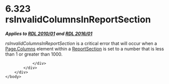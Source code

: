 <html dir="LTR" xmlns:mshelp="http://msdn.microsoft.com/mshelp" xmlns:ddue="http://ddue.schemas.microsoft.com/authoring/2003/5" xmlns:xlink="http://www.w3.org/1999/xlink" xmlns:tool="http://www.microsoft.com/tooltip">
    <head>
        <meta http-equiv="Content-Type" content="text/html; CHARSET=utf-8"></meta>
        <meta name="save" content="history"></meta>
        <title>6.323 rsInvalidColumnsInReportSection</title>
        <xml>
            <mshelp:toctitle title="6.323 rsInvalidColumnsInReportSection"></mshelp:toctitle>
            <mshelp:rltitle title="[MS-RDL]: rsInvalidColumnsInReportSection"></mshelp:rltitle>
            <mshelp:keyword index="A" term="d865220d-a2e2-47c6-8158-641c3ff6b646"></mshelp:keyword>
            <mshelp:attr name="DCSext.ContentType" value="open specification"></mshelp:attr>
            <mshelp:attr name="AssetID" value="d865220d-a2e2-47c6-8158-641c3ff6b646"></mshelp:attr>
            <mshelp:attr name="TopicType" value="kbRef"></mshelp:attr>
            <mshelp:attr name="DCSext.Title" value="[MS-RDL]: rsInvalidColumnsInReportSection" />
        </xml>
    </head>
    <body>
        <div id="header">
            <h1 class="heading">6.323 rsInvalidColumnsInReportSection</h1>
        </div>
        <div id="mainSection">
            <div id="mainBody">
                <div id="allHistory" class="saveHistory"></div>
                <div id="sectionSection0" class="section" name="collapseableSection">
                    

<p><b><i>Applies to </i></b><a href="3428e690-a348-4ec7-8a6a-8efb42d2cdee.md"><b><i>RDL 2010/01</i></b></a><b><i>
and </i></b><a href="52ce3983-2bfc-4e72-9359-42aaf5fe4509.md"><b><i>RDL 2016/01</i></b></a></p>

<p><i>rsInvalidColumnsInReportSection</i> is a critical error
that will occur when a <a href="e704d893-60c7-4cd9-9e26-37e3f3ec8b0d.md">Page.Columns</a>
element within a <a href="96c3d25f-d8ce-4fe4-ab03-592edaa4a1da.md">ReportSection</a>
is set to a number that is less than 1 or greater than 1000.</p>


                </div>
            </div>
        </div>
    </body>
</html>